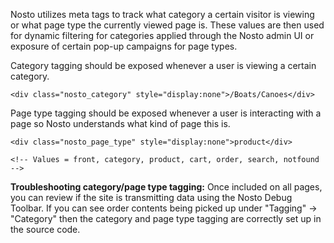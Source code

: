 Nosto utilizes meta tags to track what category a certain visitor is viewing or what page type the currently viewed page is. These values are then used for dynamic filtering for categories applied through the Nosto admin UI or exposure of certain pop-up campaigns for page types.  

Category tagging should be exposed whenever a user is viewing a certain category. 
```
<div class="nosto_category" style="display:none">/Boats/Canoes</div>
```
Page type tagging should be exposed whenever a user is interacting with a page so Nosto understands what kind of page this is. 
```
<div class="nosto_page_type" style="display:none">product</div>
 
<!-- Values = front, category, product, cart, order, search, notfound -->
```

**Troubleshooting category/page type tagging:**
Once included on all pages, you can review if the site is transmitting data using the Nosto Debug Toolbar. If you can see order contents being picked up under "Tagging" → "Category" then the category and page type tagging are correctly set up in the source code.
